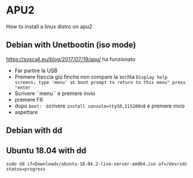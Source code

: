 # APU2

How to install a linux distro on apu2

## Debian with Unetbootin (iso mode)


https://syscall.eu/blog/2017/07/19/apu/ ha funzionato
- Far partire la USB
- Premere freccia giú finche non compare la scritta `Display help screens; type 'menu' at boot prompt to return to this menu" press "enter`
- Scrivere ¨menu¨ e premere invio
- premere F6
- dopo `boot: ` scrivere `install console=ttyS0,115200n8` e premere invio
- aspettare

## Debian with dd



## Ubuntu 18.04 with dd

`sudo dd if=Downloads/ubuntu-18.04.2-live-server-amd64.iso of=/dev/sdc status=progress`




